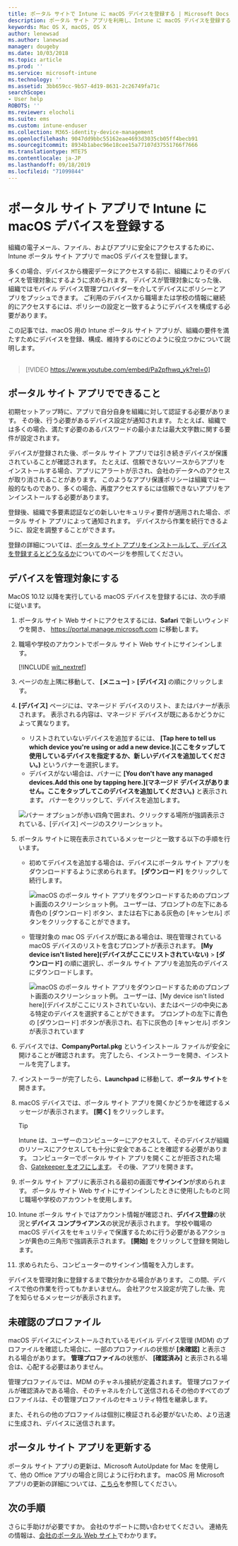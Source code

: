 ```yaml
---
title: ポータル サイトで Intune に macOS デバイスを登録する | Microsoft Docs
description: ポータル サイト アプリを利用し、Intune に macOS デバイスを登録する方法について説明します
keywords: Mac OS X, macOS, OS X
author: lenewsad
ms.author: lanewsad
manager: dougeby
ms.date: 10/03/2018
ms.topic: article
ms.prod: ''
ms.service: microsoft-intune
ms.technology: ''
ms.assetid: 3bb659cc-9b57-4d19-8631-2c26749fa71c
searchScope:
- User help
ROBOTS: ''
ms.reviewer: elocholi
ms.suite: ems
ms.custom: intune-enduser
ms.collection: M365-identity-device-management
ms.openlocfilehash: 9047dd9bbc55162eae4693d3035cb05ff4becb91
ms.sourcegitcommit: 8934b1abec96e18cee15a77107d37551766f7666
ms.translationtype: MTE75
ms.contentlocale: ja-JP
ms.lasthandoff: 09/18/2019
ms.locfileid: "71099844"
---
```

# <a name="enroll-your-macos-device-in-intune-with-the-company-portal-app"></a>ポータル サイト アプリで Intune に macOS デバイスを登録する

組織の電子メール、ファイル、およびアプリに安全にアクセスするために、Intune ポータル サイト アプリで macOS デバイスを登録します。

多くの場合、デバイスから機密データにアクセスする前に、組織によりそのデバイスを管理対象にするように求められます。 デバイスが管理対象になった後、組織ではモバイル デバイス管理プロバイダーを介してデバイスにポリシーとアプリをプッシュできます。 ご利用のデバイスから職場または学校の情報に継続的にアクセスするには、ポリシーの設定と一致するようにデバイスを構成する必要があります。  

この記事では、macOS 用の Intune ポータル サイト アプリが、組織の要件を満たすためにデバイスを登録、構成、維持するのにどのように役立つかについて説明します。  
</br>
> [!VIDEO https://www.youtube.com/embed/Pa2pfhwq_yk?rel=0]

## <a name="what-to-expect-from-the-company-portal-app"></a>ポータル サイト アプリでできること

初期セットアップ時に、アプリで自分自身を組織に対して認証する必要があります。 その後、行う必要があるデバイス設定が通知されます。 たとえば、組織では多くの場合、満たす必要のあるパスワードの最小または最大文字数に関する要件が設定されます。    

デバイスが登録された後、ポータル サイト アプリでは引き続きデバイスが保護されていることが確認されます。 たとえば、信頼できないソースからアプリをインストールする場合、アプリにアラートが示され、会社のデータへのアクセスが取り消されることがあります。 このようなアプリ保護ポリシーは組織では一般的なものであり、多くの場合、再度アクセスするには信頼できないアプリをアンインストールする必要があります。

登録後、組織で多要素認証などの新しいセキュリティ要件が適用された場合、ポータル サイト アプリによって通知されます。 デバイスから作業を続行できるように、設定を調整することができます。  

登録の詳細については、[ポータル サイト アプリをインストールして、デバイスを登録するとどうなるか](what-happens-if-you-install-the-Company-Portal-app-and-enroll-your-device-in-intune-macos.md)についてのページを参照してください。  

## <a name="get-your-device-managed"></a>デバイスを管理対象にする  
MacOS 10.12 以降を実行している macOS デバイスを登録するには、次の手順に従います。   


1. ポータル サイト Web サイトにアクセスするには、__Safari__ で新しいウィンドウを開き、 https://portal.manage.microsoft.com に移動します。  

2. 職場や学校のアカウントでポータル サイト Web サイトにサインインします。

   [!INCLUDE [wit_nextref](includes/end-user-password-guidance.md)]


3. ページの左上隅に移動して、 **[メニュー]**  >  **[デバイス]** の順にクリックします。  

4. __[デバイス]__ ページには、マネージド デバイスのリスト、またはバナーが表示されます。 表示される内容は、マネージド デバイスが既にあるかどうかによって異なります。 
    * リストされていないデバイスを追加するには、 **[Tap here to tell us which device you're using or add a new device.]\(ここをタップして使用しているデバイスを指定するか、新しいデバイスを追加してください。\)** というバナーを選択します。
    * デバイスがない場合は、バナーに **[You don't have any managed devices.Add this one by tapping here.]\(マネージド デバイスがありません。ここをタップしてこのデバイスを追加してください。\)** と表示されます。 バナーをクリックして、デバイスを追加します。  

     ![バナー オプションが赤い四角で囲まれ、クリックする場所が強調表示されている、[デバイス] ページのスクリーンショット。](./media/CP-enroll-MACOS-1808.png)  
5. ポータル サイトに現在表示されているメッセージと一致する以下の手順を行います。  
    * 初めてデバイスを追加する場合は、デバイスにポータル サイト アプリをダウンロードするように求められます。 **[ダウンロード]** をクリックして続行します。  

         ![macOS のポータル サイト アプリをダウンロードするためのプロンプト画面のスクリーンショット例。 ユーザーは、プロンプトの左下にある青色の [ダウンロード] ボタン、または右下にある灰色の [キャンセル] ボタンをクリックすることができます。](./media/CP-enroll-download-macOS-1808.png)  

    * 管理対象の mac OS デバイスが既にある場合は、現在管理されている macOS デバイスのリストを含むプロンプトが表示されます。 **[My device isn't listed here]\(デバイスがここにリストされていない\)**  >  **[ダウンロード]** の順に選択し、ポータル サイト アプリを追加先のデバイスにダウンロードします。  

         ![macOS のポータル サイト アプリをダウンロードするためのプロンプト画面のスクリーンショット例。 ユーザーは、[My device isn't listed here]\(デバイスがここにリストされていない\)、またはページの中央にある特定のデバイスを選択することができます。 プロンプトの左下に青色の [ダウンロード] ボタンが表示され、右下に灰色の [キャンセル] ボタンが表示されています](./media/cp-mac-os-device-isnt-here-1808.png)  

6. デバイスでは、**CompanyPortal.pkg** というインストール ファイルが安全に開けることが確認されます。 完了したら、インストーラーを開き、インストールを完了します。  

7. インストーラーが完了したら、**Launchpad** に移動して、**ポータル サイト**を開きます。  

8. macOS デバイスでは、ポータル サイト アプリを開くかどうかを確認するメッセージが表示されます。 **[開く]** をクリックします。  

   > [!TIP]
   > Intune は、ユーザーのコンピューターにアクセスして、そのデバイスが組織のリソースにアクセスしても十分に安全であることを確認する必要があります。 コンピューターでポータル サイト アプリを開くことが拒否された場合、[Gatekeeper をオフにします](https://support.apple.com/HT202491)。 その後、アプリを開きます。

9. ポータル サイト アプリに表示される最初の画面で**サインイン**が求められます。 ポータル サイト Web サイトにサインインしたときに使用したものと同じ職場や学校のアカウントを使用します。

10. Intune ポータル サイトではアカウント情報が確認され、**デバイス登録**の状況と**デバイス コンプライアンス**の状況が表示されます。 学校や職場の macOS デバイスをセキュリティで保護するために行う必要があるアクションが黄色の三角形で強調表示されます。 **[開始]** をクリックして登録を開始します。 

11. 求められたら、コンピューターのサインイン情報を入力します。  

デバイスを管理対象に登録するまで数分かかる場合があります。 この間、デバイスで他の作業を行ってもかまいません。 会社アクセス設定が完了した後、完了を知らせるメッセージが表示されます。  

## <a name="unverified-profiles"></a>未確認のプロファイル
macOS デバイスにインストールされているモバイル デバイス管理 (MDM) のプロファイルを確認した場合に、一部のプロファイルの状態が **[未確認]** と表示される場合があります。 **管理プロファイル**の状態が、 **[確認済み]** と表示される場合は、心配する必要はありません。  

管理プロファイルでは、MDM のチャネル接続が定義されます。 管理プロファイルが確認済みである場合、そのチャネルを介して送信されるその他のすべてのプロファイルは、その管理プロファイルのセキュリティ特性を継承します。

また、それらの他のプロファイルは個別に検証される必要がないため、より迅速に生成され、デバイスに送信されます。 

## <a name="updating-the-company-portal-app"></a>ポータル サイト アプリを更新する

ポータル サイト アプリの更新は、Microsoft AutoUpdate for Mac を使用して、他の Office アプリの場合と同じように行われます。 macOS 用 Microsoft アプリの更新の詳細については、[こちら](https://support.office.com/article/Check-for-Office-for-Mac-updates-automatically-bfd1e497-c24d-4754-92ab-910a4074d7c1)を参照してください。  

## <a name="next-steps"></a>次の手順  
さらに手助けが必要ですか。 会社のサポートに問い合わせてください。 連絡先の情報は、[会社のポータル Web サイト](https://go.microsoft.com/fwlink/?linkid=2010980)でわかります。  


